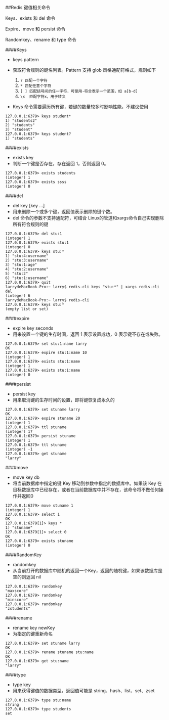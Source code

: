 ##Redis 键值相关命令

Keys、exists 和 del 命令

Expire、move 和 persist 命令

Randomkey、rename 和 type 命令

####Keys
- keys pattern
- 获取符合规则的键名列表。Pattern 支持 glob 风格通配符格式，规则如下
    1. `? 匹配一个字符`
    2. `* 匹配任意个字符`
    3. `[ ] 匹配括号间的任一字符，可使用-符合表示一个范围，如 a[b-d]`
    4. `\x  匹配字符x，用于转义`
    
- Keys 命令需要遍历所有键，若键的数量较多时影响性能，不建议使用
```
127.0.0.1:6379> keys student*
1) "students2"
2) "students"
3) "student"
127.0.0.1:6379> keys student?
1) "students"
```

####exists
- exists key
- 判断一个键是否存在，存在返回 1，否则返回 0。
```
127.0.0.1:6379> exists students
(integer) 1
127.0.0.1:6379> exists ssss
(integer) 0
```

####del
- del key [key ...]
- 用来删除一个或多个键，返回值表示删除的键个数。
- del 命令的参数不支持通配符，可结合 Linux的管道和xargs命令自己实现删除所有符合规则的键
```
127.0.0.1:6379> del stu:1
(integer) 1
127.0.0.1:6379> exists stu:1
(integer) 0
127.0.0.1:6379> keys stu:*
1) "stu:4:username"
2) "stu:3:username"
3) "stu:1:age"
4) "stu:2:username"
5) "stu:2"
6) "stu:1:username"
127.0.0.1:6379> quit
larrydeMacBook-Pro:~ larry$ redis-cli keys "stu:*" | xargs redis-cli del
(integer) 6
larrydeMacBook-Pro:~ larry$ redis-cli
127.0.0.1:6379> keys stu:*
(empty list or set)
```

####expire
- expire key seconds
- 用来设置一个键的生存时间，返回 1 表示设置成功，0 表示键不存在或失败。
```
127.0.0.1:6379> set stu:1:name larry
OK
127.0.0.1:6379> expire stu:1:name 10
(integer) 1
127.0.0.1:6379> exists stu:1:name
(integer) 1
127.0.0.1:6379> exists stu:1:name
(integer) 0
```

####persist
- persist key 
- 用来取消键的生存时间的设置，即将键恢复成永久的
```
127.0.0.1:6379> set stuname larry
OK
127.0.0.1:6379> expire stuname 20
(integer) 1
127.0.0.1:6379> ttl stuname
(integer) 17
127.0.0.1:6379> persist stuname
(integer) 1
127.0.0.1:6379> ttl stuname
(integer) -1
127.0.0.1:6379> get stuname
"larry"
```

####move
- move key db
- 将当前数据库中指定的键 Key 移动到参数中指定的数据库中。如果该 Key 在目标数据库中已经存在，或者在当前数据库中并不存在，该命令将不做任何操作并返回0
```
127.0.0.1:6379> move stuname 1
(integer) 1
127.0.0.1:6379> select 1
OK
127.0.0.1:6379[1]> keys *
1) "stuname"
127.0.0.1:6379[1]> select 0
OK
127.0.0.1:6379> exists stuname
(integer) 0
```

####RandomKey
- randomkey 
- 从当前打开的数据库中随机的返回一个Key，返回的随机键，如果该数据库是空的则返回 nil
```
127.0.0.1:6379> randomkey
"maxscore"
127.0.0.1:6379> randomkey
"minscore"
127.0.0.1:6379> randomkey
"zstudents"
```

####rename
- rename key newKey
- 为指定的键重新命名
```
127.0.0.1:6379> set stuname larry
OK
127.0.0.1:6379> rename stuname stu:name
OK
127.0.0.1:6379> get stu:name
"larry"
```

####type
- type key
- 用来获得键值的数据类型，返回值可能是 string、hash、list、set、zset
```
127.0.0.1:6379> type stu:name
string
127.0.0.1:6379> type students
set
```
